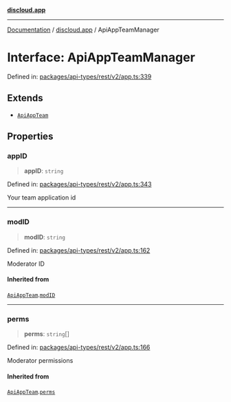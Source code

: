 [**discloud.app**](../README.md)

***

[Documentation](../../packages.md) / [discloud.app](../README.md) / ApiAppTeamManager

# Interface: ApiAppTeamManager

Defined in: [packages/api-types/rest/v2/app.ts:339](https://github.com/discloud/discloud.app/blob/1458affc9a022eb2fc5fe37e7b3b002130b2fdad/packages/api-types/rest/v2/app.ts#L339)

## Extends

- [`ApiAppTeam`](ApiAppTeam.md)

## Properties

### appID

> **appID**: `string`

Defined in: [packages/api-types/rest/v2/app.ts:343](https://github.com/discloud/discloud.app/blob/1458affc9a022eb2fc5fe37e7b3b002130b2fdad/packages/api-types/rest/v2/app.ts#L343)

Your team application id

***

### modID

> **modID**: `string`

Defined in: [packages/api-types/rest/v2/app.ts:162](https://github.com/discloud/discloud.app/blob/1458affc9a022eb2fc5fe37e7b3b002130b2fdad/packages/api-types/rest/v2/app.ts#L162)

Moderator ID

#### Inherited from

[`ApiAppTeam`](ApiAppTeam.md).[`modID`](ApiAppTeam.md#modid)

***

### perms

> **perms**: `string`[]

Defined in: [packages/api-types/rest/v2/app.ts:166](https://github.com/discloud/discloud.app/blob/1458affc9a022eb2fc5fe37e7b3b002130b2fdad/packages/api-types/rest/v2/app.ts#L166)

Moderator permissions

#### Inherited from

[`ApiAppTeam`](ApiAppTeam.md).[`perms`](ApiAppTeam.md#perms)
